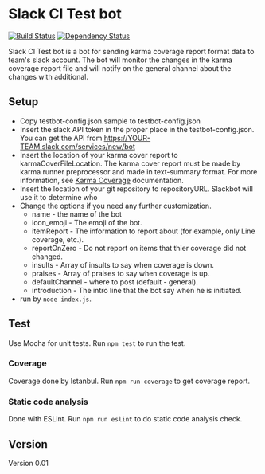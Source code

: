 # Slack CI Test bot

[![Build Status](https://travis-ci.org/barzik/slacktestcibot.svg?branch=master)](https://travis-ci.org/barzik/slacktestcibot)     [![Dependency Status](https://gemnasium.com/badges/github.com/barzik/slacktestcibot.svg)](https://gemnasium.com/github.com/barzik/slacktestcibot)


Slack CI Test bot is a bot for sending karma coverage report format data to team's slack account.
The bot will monitor the changes in the karma coverage report file and will notify on the general channel about
the changes with additional.

## Setup

* Copy testbot-config.json.sample to testbot-config.json
* Insert the slack API token in the proper place in the testbot-config.json.
You can get the API from https://YOUR-TEAM.slack.com/services/new/bot
* Insert the location of your karma cover report to karmaCoverFileLocation. 
The karma cover report must be made by karma runner preprocessor and made in text-summary format.
For more information, see [Karma Coverage](https://github.com/karma-runner/karma-coverage) documentation.
* Insert the location of your git repository to repositoryURL. Slackbot will use it to determine who
* Change the options if you need any further customization.
    * name - the name of the bot
    * icon_emoji - The emoji of the bot.
    * itemReport - The information to report about (for example, only Line coverage, etc.).
    * reportOnZero  - Do not report on items that thier coverage did not changed.
    * insults - Array of insults to say when coverage is down. 
    * praises - Array of praises to say when coverage is up.
    * defaultChannel - where to post (default - general).
    * introduction - The intro line that the bot say when he is initiated.
* run by `node index.js`.

## Test

Use Mocha for unit tests. Run `npm test` to run the test.
 
### Coverage

 Coverage done by Istanbul. Run `npm run coverage` to get coverage report.

### Static code analysis

Done with ESLint. Run `npm run eslint` to do static code analysis check.
 

 
## Version
 
 Version 0.01
